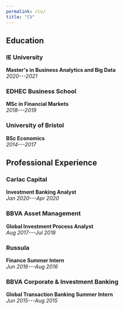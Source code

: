 ```yaml
---
permalink: /cv/
title: "CV"
---
```


## Education

### IE University

**Master's in Business Analytics and Big Data**  
*2020---2021*

### EDHEC Business School

**MSc in Financial Markets**  
*2018---2019*

### University of Bristol

**BSc Economics**  
*2014---2017*

## Professional Experience

### Carlac Capital

**Investment Banking Analyst**  
*Jan 2020---Apr 2020*

### BBVA Asset Management

**Global Investment Process Analyst**  
*Aug 2017---Jul 2018*

### Russula

**Finance Summer Intern**  
*Jun 2016---Aug 2016*

### BBVA Corporate & Investment Banking

**Global Transaction Banking Summer Intern**  
*Jun 2015---Aug 2015*
